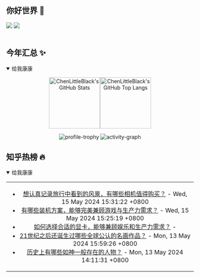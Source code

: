 ## 你好世界 👋

[![](https://img.shields.io/badge/@ChenLittleBlack-1a6c81?style=flat&logo=java&logoColor=1a6c81&label=Java&colorA=ffffff)](https://www.java.com/)
[![](https://img.shields.io/badge/@ChenLittleBlack-41b883?style=flat&logo=vuedotjs&logoColor=41b883&label=Vue&colorA=ffffff)](https://cn.vuejs.org/)

<div align="center">

<img alt="" src="https://readme-typing-svg.herokuapp.com?font=Consolas&center=true&vCenter=true&width=800&height=60&lines=The+traveler+often+arrives%2C+and+the+doer+often+succeeds.">
<img width="800"  height="3" alt="" src="https://camo.githubusercontent.com/82291b0fe831bfc6781e07fc5090cbd0a8b912bb8b8d4fec0696c881834f81ac/68747470733a2f2f70726f626f742e6d656469612f394575424971676170492e676966">

</div>


## 今年汇总 ✨

<details open>

<summary>给我康康</summary>

<div align="center">

<img height="137px" alt="ChenLittleBlack's GitHub Stats" src="https://github-readme-stats-roan-delta.vercel.app/api?username=ChenLittleBlack&hide_title=false&hide_border=true&show_icons=true&include_all_commits=true&line_height=21&bg_color=0,EC6C6C,FFD479,FFFC79,73FA79&theme=graywhite&locale=cn" /><img align="" height="137px" alt="ChenLittleBlack's GitHub Top Langs" src="https://github-readme-stats-roan-delta.vercel.app/api/top-langs/?username=ChenLittleBlack&hide_title=false&hide_border=true&layout=compact&bg_color=0,73FA79,73FDFF,D783FF&theme=graywhite&locale=cn" />

<img alt="profile-trophy" src="https://github-profile-trophy.vercel.app/?username=ChenLittleBlack&theme=algolia&column=-1" />

<img alt="activity-graph" src="https://activity-graph.herokuapp.com/graph?username=ChenLittleBlack&theme=github" />

</div>

</details>


## 知乎热榜 🔥

<details open>

<summary>给我康康</summary>

<div align="center">

<table style="height: 300px;">
<tr>
<td align="center" valign="middle">

<!-- START_SECTION:blog -->
* <a href='http://www.zhihu.com/question/653888674/answer/3491944894?utm_campaign=rss&utm_medium=rss&utm_source=rss&utm_content=title' target='_blank'>想认真记录旅行中看到的风景，有哪些相机值得购买？</a> - Wed, 15 May 2024 15:31:22 +0800
* <a href='http://www.zhihu.com/question/653888855/answer/3499195646?utm_campaign=rss&utm_medium=rss&utm_source=rss&utm_content=title' target='_blank'>有哪些装机方案，能够完美兼顾游戏与生产力需求？</a> - Wed, 15 May 2024 15:25:19 +0800
* <a href='http://www.zhihu.com/question/653888745/answer/3497934548?utm_campaign=rss&utm_medium=rss&utm_source=rss&utm_content=title' target='_blank'>如何选择合适的显卡，能够兼顾娱乐和生产力需求？</a> - 
* <a href='http://www.zhihu.com/question/655670347/answer/3495903125?utm_campaign=rss&utm_medium=rss&utm_source=rss&utm_content=title' target='_blank'>21世纪之后还诞生过哪些全球公认的名画作品？</a> - Mon, 13 May 2024 15:59:26 +0800
* <a href='http://www.zhihu.com/question/302114868/answer/3153108590?utm_campaign=rss&utm_medium=rss&utm_source=rss&utm_content=title' target='_blank'>历史上有哪些如神一般存在的人物？</a> - Mon, 13 May 2024 14:11:31 +0800
<!-- END_SECTION:blog -->

</td>
</tr>
</table>

</div>
</details>
